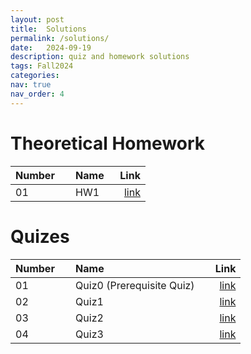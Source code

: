 ```yaml
---
layout: post
title:  Solutions
permalink: /solutions/
date:   2024-09-19
description: quiz and homework solutions
tags: Fall2024
categories:
nav: true
nav_order: 4
---
```

# Theoretical Homework

| Number | &nbsp; &nbsp; Name                                                | Link                                           |
| :----  | :---------------------------------------------------------------  | ---------------------------------------------: |
| 01     | &nbsp; &nbsp; HW1 &nbsp; &nbsp;| <a href='/assets/Fall2024/HWs/Stoch_HW1_sol_Fall2024.pdf'>link</a> |


<!-- 
# Exams

| Number | &nbsp; &nbsp; Name                                                | Link                                           |
| :----  | :---------------------------------------------------------------  | ---------------------------------------------: |
| 01     | &nbsp; &nbsp; Midterm &nbsp; &nbsp;| <a href='/assets/Fall2023/pdf/Stochastic_Fall2023_MIDTERM_SOLUTIONS.pdf'>link</a> |
| 02     | &nbsp; &nbsp; Final &nbsp; &nbsp;| <a href='/assets/Fall2023/pdf/Stochastic_Fall2023_FINAL_SOLUTIONS.pdf'>link</a> |
 -->


# Quizes

| Number | &nbsp; &nbsp; Name                                                | Link                                           |
| :----  | :---------------------------------------------------------------  | ---------------------------------------------: |
| 01     | &nbsp; &nbsp; Quiz0 (Prerequisite Quiz) &nbsp; &nbsp;| <a href='/assets/Fall2024/Quiz/Stoch_Q0_Fall2024_Sol.pdf'>link</a> |
| 02     | &nbsp; &nbsp; Quiz1  &nbsp; &nbsp;| <a href='/assets/Fall2024/Quiz/Stoch_Q1_Fall2024_Sol.pdf'>link</a> |
| 03     | &nbsp; &nbsp; Quiz2  &nbsp; &nbsp;| <a href='/assets/Fall2024/Quiz/Stoch_Q2_Fall2024_Sol.pdf'>link</a> |
| 04     | &nbsp; &nbsp; Quiz3  &nbsp; &nbsp;| <a href='/assets/Fall2024/Quiz/Stoch_Q3_Fall2024_Sol.pdf'>link</a> |
